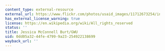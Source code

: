 ```yaml
---
content_type: external-resource
external_url: https://www.flickr.com/photos/usaid_images/11712673254/in/photostream/
has_external_license_warning: true
license: https://en.wikipedia.org/wiki/All_rights_reserved
status: ''
title: Jessica McConnell Burt/GWU
uid: 0dd05a32-44fe-4799-9a23-254922138699
wayback_url: ''
---
```

